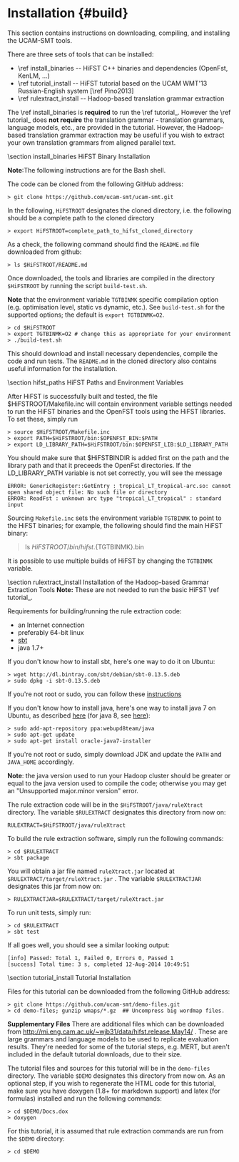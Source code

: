 Installation {#build}
=====================

This section contains instructions on downloading, compiling, and
installing the UCAM-SMT tools.  

There are three sets of tools that can be installed:

   * \ref install_binaries --  HiFST C++ binaries and dependencies (OpenFst, KenLM, ...)
   * \ref tutorial_install -- HiFST tutorial based on the UCAM WMT'13 Russian-English system [\ref Pino2013]
   * \ref rulextract_install -- Hadoop-based translation grammar extraction

The \ref install_binaries is **required** to run the \ref
tutorial_. However the \ref tutorial_ does **not require** the
translation grammar - translation grammars, language models, etc., are
provided in the tutorial.  However, the Hadoop-based translation
grammar extraction may be useful if you wish to extract your own
translation grammars from aligned parallel text.

\section install_binaries HiFST Binary Installation

**Note**:The following instructions are for the Bash shell.

The code can be cloned from the following GitHub address:

    > git clone https://github.com/ucam-smt/ucam-smt.git

In the following, `HiFSTROOT` designates the cloned directory,
i.e. the following should be a complete path to the cloned directory

    > export HiFSTROOT=complete_path_to_hifst_cloned_directory

As a check, the following command should find the `README.md` file downloaded from github:

    > ls $HiFSTROOT/README.md

Once downloaded, the tools and libraries are compiled in the directory
`$HiFSTROOT` by running the script `build-test.sh`.  

**Note** that the
environment variable `TGTBINMK` specific compilation option
(e.g. optimisation level, static vs dynamic, etc.).  See
`build-test.sh` for the supported options; the default is `export TGTBINMK=O2`.

    > cd $HiFSTROOT
    > export TGTBINMK=O2 # change this as appropriate for your environment
    > ./build-test.sh

This should download and install necessary dependencies,
compile the code and run tests. The `README.md` in the cloned directory also
contains useful information for the installation.

\section hifst_paths HiFST Paths and Environment Variables

After HiFST is successfully built and tested,  the file $HiFSTROOT/Makefile.inc
will contain environment variable settings needed to run the HiFST
binaries and the OpenFST tools using the HiFST libraries.  To set these,
simply run

    > source $HiFSTROOT/Makefile.inc
    > export PATH=$HiFSTROOT/bin:$OPENFST_BIN:$PATH
    > export LD_LIBRARY_PATH=$HiFSTROOT/bin:$OPENFST_LIB:$LD_LIBRARY_PATH

You should make sure that $HiFSTBINDIR is added first on the path and
the library path and that it preceeds the OpenFst directories.
If the LD\_LIBRARY\_PATH variable is not set correctly, you will see the message

    ERROR: GenericRegister::GetEntry : tropical_LT_tropical-arc.so: cannot open shared object file: No such file or directory
    ERROR: ReadFst : unknown arc type "tropical_LT_tropical" : standard input

Sourcing `Makefile.inc` sets the environment variable 
`TGTBINMK` to point to the HiFST binaries; for example, the following should find the main HiFST binary:

   > ls $HiFSTROOT/bin/hifst.${TGTBINMK}.bin

It is possible to use multiple builds of HiFST by changing the `TGTBINMK` variable.

\section rulextract_install Installation of the Hadoop-based Grammar Extraction Tools
**Note:** These are not needed to run the basic HiFST \ref tutorial_.

Requirements for building/running the rule extraction code:
  + an Internet connection
  + preferably 64-bit linux
  + [sbt](http://www.scala-sbt.org/)
  + java 1.7+

If you don't know how to install sbt, here's one way to do it
on Ubuntu:

    > wget http://dl.bintray.com/sbt/debian/sbt-0.13.5.deb
    > sudo dpkg -i sbt-0.13.5.deb

If you're not root or sudo, you can follow these
[instructions](http://www.scala-sbt.org/0.13/tutorial/Manual-Installation.html)

If you don't know how to install java, here's one way to install
java 7 on Ubuntu, as described
[here](http://www.webupd8.org/2012/01/install-oracle-java-jdk-7-in-ubuntu-via.html) (for java 8, see [here](http://www.webupd8.org/2012/09/install-oracle-java-8-in-ubuntu-via-ppa.html)):

    > sudo add-apt-repository ppa:webupd8team/java
    > sudo apt-get update
    > sudo apt-get install oracle-java7-installer

If you're not root or sudo, simply download
JDK and update the `PATH` and `JAVA_HOME`
accordingly.

**Note**: the java version used to run your Hadoop cluster should be
greater or equal to the java version used to compile the code; otherwise
you may get an "Unsupported major.minor version" error.

The rule extraction code will be in the `$HiFSTROOT/java/ruleXtract`
directory. The variable `$RULEXTRACT` designates this directory
from now on:

    RULEXTRACT=$HiFSTROOT/java/ruleXtract

To build the rule extraction software, simply run the
following commands:

    > cd $RULEXTRACT
    > sbt package

You will obtain a jar file named `ruleXtract.jar`
located at `$RULEXTRACT/target/ruleXtract.jar` .
The variable `$RULEXTRACTJAR` designates this
jar from now on:

    > RULEXTRACTJAR=$RULEXTRACT/target/ruleXtract.jar

To run unit tests, simply run:

    > cd $RULEXTRACT
    > sbt test

If all goes well, you should see a similar looking output:

    [info] Passed: Total 1, Failed 0, Errors 0, Passed 1
    [success] Total time: 3 s, completed 12-Aug-2014 10:49:51


\section tutorial_install Tutorial Installation

Files for this tutorial can be downloaded from the following GitHub address:

    > git clone https://github.com/ucam-smt/demo-files.git
    > cd demo-files; gunzip wmaps/*.gz  ## Uncompress big wordmap files.

**Supplementary Files** There are additional files which can be
downloaded from
<http://mi.eng.cam.ac.uk/~wjb31/data/hifst.release.May14/> .  These
are large grammars and language models to be used to replicate
evaluation results.  They're needed for some of the tutorial steps,
e.g. MERT, but aren't included in the default tutorial downloads, due
to their size.

The tutorial files and sources for this tutorial will be
in the `demo-files` directory. The variable `$DEMO`
designates this directory from now on. As an optional
step, if you wish to regenerate the HTML code for this
tutorial, make sure you have doxygen (1.8+
for markdown support) and
latex (for formulas) installed and run the following commands:

    > cd $DEMO/Docs.dox
    > doxygen

For this tutorial, it is assumed that rule extraction commands
are run from the `$DEMO` directory:

    > cd $DEMO

